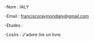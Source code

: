 -Nom	: IALY

-Email  : franciscoraymondialy@gmail.com

-Etudes : 

-Losirs : J'adore lire un livre.


